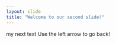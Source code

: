 ```yaml
---
layout: slide
title: "Welcome to our second slide!"
---
```

my next text
Use the left arrow to go back!
